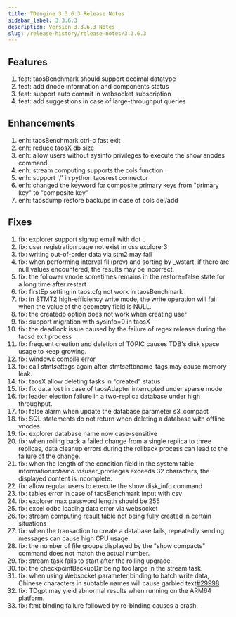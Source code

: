 ```yaml
---
title: TDengine 3.3.6.3 Release Notes
sidebar_label: 3.3.6.3
description: Version 3.3.6.3 Notes
slug: /release-history/release-notes/3.3.6.3
---
```


## Features

  1. feat: taosBenchmark should support decimal datatype
  2. feat: add dnode information and components status
  3. feat: support auto commit in websocket subscription
  4. feat: add suggestions in case of large-throughput queries

## Enhancements

  1. enh: taosBenchmark ctrl-c fast exit
  2. enh: reduce taosX db size
  3. enh: allow users without sysinfo privileges to execute the show anodes command.
  4. enh: stream computing supports the cols function.
  5. enh: support '/' in python taosrest connector
  6. enh: changed the keyword for composite primary keys from "primary key" to "composite key"
  7. enh: taosdump restore backups in case of cols del/add

## Fixes

  1. fix: explorer support signup email with dot `.`
  2. fix: user registration page not exist in oss explorer3
  3. fix: writing out-of-order data via stm2 may fail
  4. fix: when performing interval fill(prev) and sorting by _wstart, if there are null values encountered, the results may be incorrect.
  5. fix: the follower vnode sometimes remains in the restore=false state for a long time after restart
  6. fix: firstEp setting in taos.cfg not work in taosBenchmark
  7. fix: in STMT2 high-efficiency write mode, the write operation will fail when the value of the geometry field is NULL.
  8. fix: the createdb option does not work when creating user
  9. fix: support migration with sysinfo=0 in taosX
 10. fix: the deadlock issue caused by the failure of regex release during the taosd exit process
 11. fix: frequent creation and deletion of TOPIC causes TDB's disk space usage to keep growing.
 12. fix: windows compile error
 13. fix: call stmt*set*tags again after stmt*set*tbname_tags may cause memory leak.
 14. fix: taosX allow deleting tasks in "created" status
 15. fix: fix data lost in case of taosAdapter interrupted under sparse mode
 16. fix: leader election failure in a two-replica database under high throughput.
 17. fix: false alarm when update the database parameter s3_compact
 18. fix: SQL statements do not return when deleting a database with offline vnodes
 19. fix: explorer database name now case-sensitive
 20. fix: when rolling back a failed change from a single replica to three replicas, data cleanup errors during the rollback process can lead to the failure of the change.
 21. fix: when the length of the condition field in the system table information*schema.ins*user_privileges exceeds 32 characters, the displayed content is incomplete.
 22. fix: allow regular users to execute the show disk_info command
 23. fix: tables error in case of taosBenchmark input with csv
 24. fix: explorer max password length should be 255
 25. fix: excel odbc loading data error via websocket
 26. fix: stream computing result table not being fully created in certain situations
 27. fix: when the transaction to create a database fails, repeatedly sending messages can cause high CPU usage.
 28. fix: the number of file groups displayed by the "show compacts" command does not match the actual number.
 29. fix: stream task fails to start after the rolling upgrade.
 30. fix: the checkpointBackupDir being too large in the stream task.
 31. fix: when using Websocket parameter binding to batch write data, Chinese characters in subtable names will cause garbled text[#29998](https://github.com/taosdata/TDengine/issues/29998)
 32. fix: TDgpt may yield abnormal results when running on the ARM64 platform.
 33. fix: ftmt binding failure followed by re-binding causes a crash.
